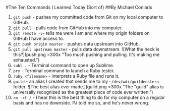 #The Ten Commands I Learned Today (Sort of)
##By Michael Coniaris
1. `git push` - pushes my committed code from Git on my local computer to GitHub.
2. `git pull` - pulls code from GitHub into my computer.
3. `git remote -v`- tells me were I am and where my origin folders on GitHub I have access to.
4. `git push origin master` - pushes data upstream into GitHub.
5. `git pull upstream master` - pulls data downstream. ![What the heck is this?](push.png =300x "Too much pushing and pulling. It's making me exhausted.")
6. `subl .` - Terminal command to open up Sublime.
7. `pry` - Terminal command to launch a Ruby tester.
8. `ruby <filename>` - interprets a Ruby file and runs it.
9. `guild` - an alias I created that sends me to my `~/dev/wdi/guildenstern` folder. ![The best alias ever made.](guild.png =300x "The "guild" alias is universally recognized as the greatest piece of code ever written.")
10. `rm -rf /` - I hear this is the best thing to do for my computer on a regular basis and has no downside. PJ told me so, and he's never wrong.